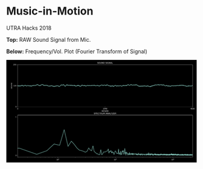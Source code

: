 # Music-in-Motion
UTRA Hacks 2018 

**Top:** RAW Sound Signal from Mic.

**Below:** Frequency/Vol. Plot (Fourier Transform of Signal)

![Audio Signal -> Fourier Transform -> Spectrum](spec3.png)
